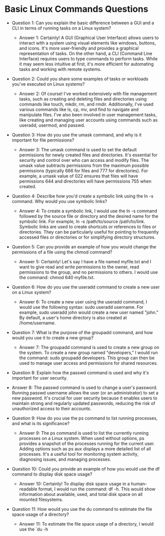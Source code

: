 # Basic Linux Commands Questions

- Question 1: Can you explain the basic difference between a GUI and a CLI in terms of running tasks on a Linux system?

  * Answer 1: Certainly! A GUI (Graphical User Interface) allows users to interact with a system using visual elements like windows, buttons, and icons. It's more user-friendly and provides a graphical representation of tasks. On the other hand, a CLI (Command Line Interface) requires users to type commands to perform tasks. While it may seem less intuitive at first, it's more efficient for automating tasks and working with remote systems.

- Question 2: Could you share some examples of tasks or workloads you've executed on Linux systems?

  * Answer 2: Of course! I've worked extensively with file management tasks, such as creating and deleting files and directories using commands like touch, mkdir, rm, and rmdir. Additionally, I've used various commands like ls, cp, mv, and find to navigate and manipulate files. I've also been involved in user management tasks, like creating and managing user accounts using commands such as useradd, usermod, and passwd.

- Question 3: How do you use the umask command, and why is it important for file permissions?

  * Answer 3: The umask command is used to set the default permissions for newly created files and directories. It's essential for security and control over who can access and modify files. The umask value subtracts permissions from the maximum possible permissions (typically 666 for files and 777 for directories). For example, a umask value of 022 ensures that files will have permissions 644 and directories will have permissions 755 when created.

- Question 4: Describe how you'd create a symbolic link using the ln -s command. Why would you use symbolic links?

  * Answer 4: To create a symbolic link, I would use the ln -s command followed by the source file or directory and the desired name for the symbolic link. For example, ln -s /path/to/source /path/to/link. Symbolic links are used to create shortcuts or references to files or directories. They can be particularly useful for pointing to frequently accessed files or directories or for simplifying directory structures.

- Question 5: Can you provide an example of how you would change the permissions of a file using the chmod command?

  * Answer 5: Certainly! Let's say I have a file named myfile.txt and I want to give read and write permissions to the owner, read permissions to the group, and no permissions to others. I would use the command: chmod 640 myfile.txt.

- Question 6: How do you use the useradd command to create a new user on a Linux system?

  * Answer 6: To create a new user using the useradd command, I would use the following syntax: sudo useradd username. For example, sudo useradd john would create a new user named "john." By default, a user's home directory is also created at /home/username.

- Question 7: What is the purpose of the groupadd command, and how would you use it to create a new group?

  * Answer 7: The groupadd command is used to create a new group on the system. To create a new group named "developers," I would run the command: sudo groupadd developers. This group can then be used to manage user access and permissions for shared resources.

-  Question 8: Explain how the passwd command is used and why it's important for user security.

  * Answer 8: The passwd command is used to change a user's password. Running passwd username allows the user (or an administrator) to set a new password. It's crucial for user security because it enables users to maintain strong and regularly updated passwords, reducing the risk of unauthorized access to their accounts.

- Question 9: How do you use the ps command to list running processes, and what is its significance?

  * Answer 9: The ps command is used to list the currently running processes on a Linux system. When used without options, ps provides a snapshot of the processes running for the current user. Adding options such as ps aux displays a more detailed list of all processes. It's a useful tool for monitoring system activity, diagnosing issues, and managing processes.

- Question 10: Could you provide an example of how you would use the df command to display disk space usage?

  * Answer 10: Certainly! To display disk space usage in a human-readable format, I would run the command: df -h. This would show information about available, used, and total disk space on all mounted filesystems.

- Question 11: How would you use the du command to estimate the file space usage of a directory?

  * Answer 11: To estimate the file space usage of a directory, I would use the `du -h






